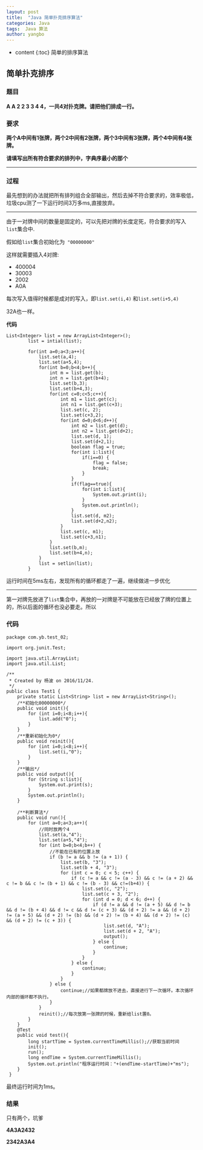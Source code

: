 ```yaml
---
layout: post
title:  "Java 简单扑克排序算法"
categories: Java
tags:  Java 算法
author: yangbo
---
```


* content
{:toc}
简单的排序算法




## 简单扑克排序

### 题目

**A A 2 2 3 3 4 4，一共4对扑克牌。请把他们排成一行。**

### 要求

**两个A中间有1张牌，两个2中间有2张牌，两个3中间有3张牌，两个4中间有4张牌。**

**请填写出所有符合要求的排列中，字典序最小的那个**

***

### 过程

最先想到的办法就把所有排列组合全部输出，然后去掉不符合要求的，效率极低，垃圾cpu测了一下运行时间3万多ms,直接放弃。

***

由于一对牌中间的数量是固定的，可以先把对牌的长度定死，符合要求的写入`list`集合中.

假如给`list`集合初始化为` "00000000"`

这样就需要插入4对牌: 

- 400004
- 30003
- 2002
- A0A

每次写入值得时候都是成对的写入，即`list.set(i,4)` 和`list.set(i+5,4)` 

32A也一样。

**代码**

```
List<Integer> list = new ArrayList<Integer>();
		list = intial(list);
		
		for(int a=0;a<3;a++){
			list.set(a,4);
			list.set(a+5,4);
			for(int b=0;b<4;b++){
				int m = list.get(b);
				int n = list.get(b+4);
				list.set(b,3);
				list.set(b+4,3);
				for(int c=0;c<5;c++){
					int m1 = list.get(c);
					int n1 = list.get(c+3);
					list.set(c, 2);
					list.set(c+3,2);
					for(int d=0;d<6;d++){
						int m2 = list.get(d);
						int n2 = list.get(d+2);
						list.set(d, 1);
						list.set(d+2,1);
						boolean flag = true;
						for(int i:list){
							if(i==0) {
								flag = false;
								break;
							}
						}
						if(flag==true){
							for(int i:list){
								System.out.print(i);
							}
							System.out.println();
						}
						list.set(d, m2);
						list.set(d+2,n2);		
					}
					list.set(c, m1);
					list.set(c+3,n1);
				}
				list.set(b,m);
				list.set(b+4,n);
			}
			list = setlin(list);
		}
```

运行时间在5ms左右，发现所有的循环都走了一遍，继续做进一步优化

***

第一对牌先放进了`list`集合中，再放的一对牌是不可能放在已经放了牌的位置上的，所以后面的循环也没必要走。所以

### 代码

```
package com.yb.test_02;

import org.junit.Test;

import java.util.ArrayList;
import java.util.List;

/**
 * Created by 杨波 on 2016/11/24.
 */
public class Test1 {
    private static List<String> list = new ArrayList<String>();
    /**初始化00000000*/
    public void init(){
        for (int i=0;i<8;i++){
            list.add("0");
        }
    }
    /**重新初始化为0*/
    public void reinit(){
        for (int i=0;i<8;i++){
            list.set(i,"0");
        }
    }
    /**输出*/
    public void output(){
        for (String s:list){
            System.out.print(s);
        }
        System.out.println();
    }

    /**判断算法*/
    public void run(){
        for (int a=0;a<3;a++){
            //同时放两个4
            list.set(a,"4");
            list.set(a+5,"4");
            for (int b=0;b<4;b++) {
                //不能在已有的位置上放
                if (b != a && b != (a + 1)) {
                    list.set(b, "3");
                    list.set(b + 4, "3");
                    for (int c = 0; c < 5; c++) {
                        if (c != a && c != (a - 3) && c != (a + 2) && c != b && c != (b + 1) && c != (b - 3) && c!=(b+4)) {
                            list.set(c, "2");
                            list.set(c + 3, "2");
                            for (int d = 0; d < 6; d++) {
                                if (d != a && d != (a + 5) && d != b && d != (b + 4) && d != c && d != (c + 3) && (d + 2) != a && (d + 2) != (a + 5) && (d + 2) != (b) && (d + 2) != (b + 4) && (d + 2) != (c) && (d + 2) != (c + 3)) {
                                    list.set(d, "A");
                                    list.set(d + 2, "A");
                                    output();
                                } else {
                                    continue;
                                }
                            }
                        } else {
                            continue;
                        }
                    }
                } else {
                    continue;//如果都牌放不进去，直接进行下一次循环。本次循环内部的循环都不执行。
                }
            }
            reinit();//每次放第一张牌的时候，重新给list置0。
        }
    }
    @Test
    public void test(){
    	long startTime = System.currentTimeMillis();//获取当前时间
        init();
        run();
        long endTime = System.currentTimeMillis();
		System.out.println("程序运行时间："+(endTime-startTime)+"ms");
    }
 }

```

最终运行时间为1ms。

### 结果

只有两个，坑爹

**4A3A2432**

**2342A3A4**